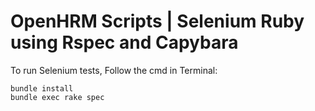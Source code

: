 OpenHRM Scripts | Selenium Ruby using Rspec and Capybara
========

To run Selenium tests, Follow the cmd in Terminal:

 ```
 bundle install
 bundle exec rake spec
 ```

